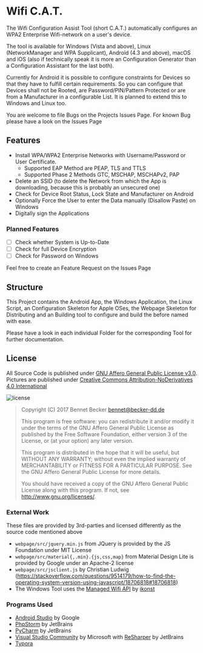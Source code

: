 # Wifi C.A.T.

The Wifi Configuration Assist Tool (short C.A.T.) automatically configures an WPA2 Enterprise Wifi-network on a user's device.

The tool is available for Windows (Vista and above), Linux (NetworkManager and WPA Supplicant), Android (4.3 and above), macOS and iOS (also if technically speak it is more an Configuration Generator than a Configuration Assistant for the last both).

Currently for Android it is possible to configure constraints for Devices so that they have to fulfill certain requirements. So you can configure that Devices shall not be Rooted, are Password/PIN/Pattern Protected or are from a Manufacturer in a configurable List. It is planned to extend this to Windows and Linux too.



You are welcome to file Bugs on the Projects Issues Page. For known Bug please have a look on the Issues Page

## Features

- Install WPA/WPA2 Enterprise Networks with Username/Password or User Certificate.
  - Supported EAP Method are PEAP, TLS and TTLS
  - Supported Phase 2 Methods GTC, MSCHAP, MSCHAPv2, PAP
- Delete an SSID (to delete the Network from which the App is downloading, because this is probably an unsecured one)
- Check for Device Root Status, Lock State and Manufacturer on Android
- Optionally Force the User to enter the Data manually (Disallow Paste) on Windows
- Digitally sign the Applications

### Planned Features

- [ ] Check whether System is Up-to-Date
- [ ] Check for full Device Encryption
- [ ] Check for Password on Windows

Feel free to create an Feature Request on the Issues Page

## Structure

This Project contains the Android App, the Windows Application, the Linux Script, an Configuration Skeleton for Apple OSes, the Webpage Skeleton for Distributing and an Building tool to configure and build the before named with ease.

Please have a look in each individual Folder for the corresponding Tool for further documentation.

## License

All Source Code is published under [GNU Affero General Public License v3.0](LICENSE). Pictures are published under [Creative Commons Attribution-NoDerivatives 4.0 International](http://creativecommons.org/licenses/by-nd/4.0/)

![license](https://i.creativecommons.org/l/by-nd/4.0/88x31.png)

> Copyright (C) 2017 Bennet Becker <bennet@becker-dd.de>
>
> This program is free software: you can redistribute it and/or modify 
> it under the terms of the GNU Affero General Public License as published by 
> the Free Software Foundation, either version 3 of the License, or 
> (at your option) any later version.
>
> This program is distributed in the hope that it will be useful, 
> but WITHOUT ANY WARRANTY; without even the implied warranty of 
> MERCHANTABILITY or FITNESS FOR A PARTICULAR PURPOSE. See the 
> GNU Affero General Public License for more details.
>
> You should have received a copy of the GNU Affero General Public License 
> along with this program. If not, see <http://www.gnu.org/licenses/>.

### External Work

These files are provided by 3rd-parties and licensed differently as the source code mentioned above

  - `webpage/src/jquery.min.js` from JQuery is provided by the JS Foundation under MIT License
  - `webpage/src/material{,.min}.{js,css,map}` from Material Design Lite is provided by Google under an Apache-2 license
  - `webpage/src/jsclient.js` by Christian Ludwig (https://stackoverflow.com/questions/9514179/how-to-find-the-operating-system-version-using-javascript/18706818#18706818)
  - The Windows Tool uses the [Managed Wifi API](https://managedwifi.codeplex.com/) by [ikonst](https://www.codeplex.com/site/users/view/ikonst)

### Programs Used

- [Android Studio](https://developer.android.com/studio/index.html) by Google
- [PhpStorm](https://www.jetbrains.com/phpstorm/) by JetBrains
- [PyCharm](https://www.jetbrains.com/pycharm/) by JetBrains
- [Visual Studio Community](https://www.visualstudio.com/vs/) by Microsoft with [ReSharper](https://www.jetbrains.com/resharper/) by JetBrains
- [Typora](https://typora.io/)

